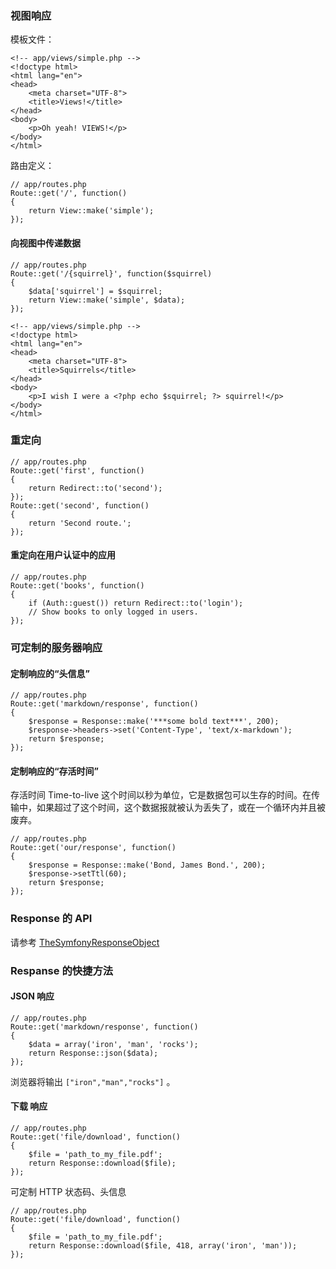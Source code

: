 ### 视图响应

模板文件：

    <!-- app/views/simple.php -->
    <!doctype html>
    <html lang="en">
    <head>
        <meta charset="UTF-8">
        <title>Views!</title>
    </head>
    <body>
        <p>Oh yeah! VIEWS!</p>
    </body>
    </html>

路由定义：

    // app/routes.php
    Route::get('/', function()
    {
        return View::make('simple');
    });

#### 向视图中传递数据

    // app/routes.php
    Route::get('/{squirrel}', function($squirrel)
    {
        $data['squirrel'] = $squirrel;
        return View::make('simple', $data);
    });

    <!-- app/views/simple.php -->
    <!doctype html>
    <html lang="en">
    <head>
        <meta charset="UTF-8">
        <title>Squirrels</title>
    </head>
    <body>
        <p>I wish I were a <?php echo $squirrel; ?> squirrel!</p>
    </body>
    </html>

### 重定向

    // app/routes.php
    Route::get('first', function()
    {
        return Redirect::to('second');
    });
    Route::get('second', function()
    {
        return 'Second route.';
    });

#### 重定向在用户认证中的应用

    // app/routes.php
    Route::get('books', function()
    {
        if (Auth::guest()) return Redirect::to('login');
        // Show books to only logged in users.
    });

### 可定制的服务器响应

#### 定制响应的“头信息”

    // app/routes.php
    Route::get('markdown/response', function()
    {
        $response = Response::make('***some bold text***', 200);
        $response->headers->set('Content-Type', 'text/x-markdown');
        return $response;
    });

#### 定制响应的“存活时间”

存活时间 Time-to-live 这个时间以秒为单位，它是数据包可以生存的时间。在传输中，如果超过了这个时间，这个数据报就被认为丢失了，或在一个循环内并且被废弃。

    // app/routes.php
    Route::get('our/response', function()
    {
        $response = Response::make('Bond, James Bond.', 200);
        $response->setTtl(60);
        return $response;
    });

### Response 的 API

请参考 [TheSymfonyResponseObject](http://api.symfony.com/2.2/Symfony/Component/HttpFoundation/Response.html)

### Respanse 的快捷方法

#### JSON 响应

    // app/routes.php
    Route::get('markdown/response', function()
    {
        $data = array('iron', 'man', 'rocks');
        return Response::json($data);
    });

浏览器将输出 `["iron","man","rocks"]` 。

#### 下载 响应

    // app/routes.php
    Route::get('file/download', function()
    {
        $file = 'path_to_my_file.pdf';
        return Response::download($file);
    });

可定制 HTTP 状态码、头信息

    // app/routes.php
    Route::get('file/download', function()
    {
        $file = 'path_to_my_file.pdf';
        return Response::download($file, 418, array('iron', 'man'));
    });
